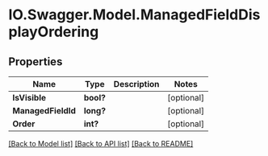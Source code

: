 # IO.Swagger.Model.ManagedFieldDisplayOrdering
## Properties

Name | Type | Description | Notes
------------ | ------------- | ------------- | -------------
**IsVisible** | **bool?** |  | [optional] 
**ManagedFieldId** | **long?** |  | [optional] 
**Order** | **int?** |  | [optional] 

[[Back to Model list]](../README.md#documentation-for-models) [[Back to API list]](../README.md#documentation-for-api-endpoints) [[Back to README]](../README.md)

